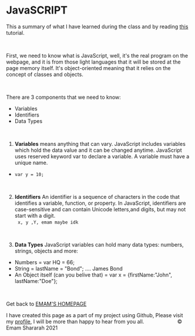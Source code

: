 #   JavaSCRIPT 
This a summary of what I have learned during the class and by reading [this](https://www.w3schools.com/js/js_variables.asp) tutorial. 


&nbsp;


First, we need to know what is JavaScript, well, it's the real program on the webpage, and it is from those light languages that it will be stored at the page memory itself. It's object-oriented meaning that it relies on the concept of classes and objects.





&nbsp;



There are 3 components that we need to know: 
- Variables
- Identifiers
- Data Types


&nbsp;



1. **Variables** means anything that can vary. JavaScript includes variables which hold the data value and it can be changed anytime. JavaScript uses reserved keyword var to declare a variable. A variable must have a unique name.
- `var y = 10;`


&nbsp;

2. **Identifiers** An identifier is a sequence of characters in the code that identifies a variable, function, or property. In JavaScript, identifiers are case-sensitive and can contain Unicode letters,and digits, but may not start with a digit.    
 &nbsp; 
  `x, y ,Y, emam maybe idk `



&nbsp;


3. **Data Types** JavaScript variables can hold many data types: numbers, strings, objects and more:
- Numbers = var HQ = 66;
- String = lastName = "Bond"; .... James Bond
- An Object itself (can you belive that) = var x = {firstName:"John", lastName:"Doe"};

&nbsp;




Get back to [EMAM'S HOMEPAGE](https://emam96.github.io/reading-notes/)

 I have created this page as a part of my project using Github, Please visit my [profile](https://github.com/Emam96), I will be more than happy to hear from you all.      &nbsp;        &nbsp;       &nbsp;   &nbsp;&nbsp;&nbsp;&nbsp;&nbsp;&nbsp;&nbsp;&nbsp;&nbsp;&nbsp;&nbsp;&nbsp;&nbsp;&nbsp;&nbsp;      © Emam Shararah 2021